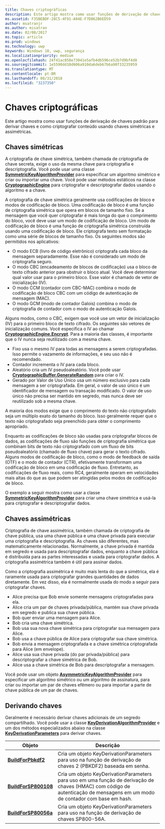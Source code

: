 ```yaml
---
title: Chaves criptográficas
description: Este artigo mostra como usar funções de derivação de chaves padrão para derivar chaves e como criptografar conteúdo usando chaves simétricas e assimétricas.
ms.assetid: F35BEBDF-28C5-4F91-A94E-F7D862B6ED59
author: msatranjr
ms.author: misatran
ms.date: 02/08/2017
ms.topic: article
ms.prod: windows
ms.technology: uwp
keywords: Windows 10, uwp, segurança
ms.localizationpriority: medium
ms.openlocfilehash: 24f41ac858e73041e5afb4db596ce52b7d9bf4d8
ms.sourcegitcommit: 1e5590dd10d606a910da6deb67b6a98f33235959
ms.translationtype: MT
ms.contentlocale: pt-BR
ms.lasthandoff: 08/31/2018
ms.locfileid: "3237350"
---
```

# <a name="cryptographic-keys"></a>Chaves criptográficas




Este artigo mostra como usar funções de derivação de chaves padrão para derivar chaves e como criptografar conteúdo usando chaves simétricas e assimétricas. 

## <a name="symmetric-keys"></a>Chaves simétricas


A criptografia de chave simétrica, também chamada de criptografia de chave secreta, exige o uso da mesma chave para criptografia e descriptografia. Você pode usar uma classe [**SymmetricKeyAlgorithmProvider**](https://msdn.microsoft.com/library/windows/apps/br241537) para especificar um algoritmo simétrico e criar ou importar uma chave. Você pode usar métodos estáticos na classe [**CryptographicEngine**](https://msdn.microsoft.com/library/windows/apps/br241490) para criptografar e descriptografar dados usando o algoritmo e a chave.

A criptografia de chave simétrica geralmente usa codificações de bloco e modos de codificação de bloco. Uma codificação de bloco é uma função de criptografia simétrica que opera em blocos de tamanho fixo. Se a mensagem que você quer criptografar é mais longa do que o comprimento do bloco, você deve usar um modo de codificação de bloco. Um modo de codificação de bloco é uma função de criptografia simétrica construída usando uma codificação de bloco. Ele criptografa texto sem formatação como uma série de blocos de tamanho fixo. Os seguintes modos são permitidos nos aplicativos:

-   O modo ECB (livro de código eletrônico) criptografa cada bloco da mensagem separadamente. Esse não é considerado um modo de criptografia seguro.
-   O modo CBC (encadeamento de blocos de codificação) usa o bloco de texto cifrado anterior para obstruir o bloco atual. Você deve determinar qual valor usar para o primeiro bloco. Esse valor é chamado de vetor de inicialização (IV).
-   O modo CCM (contador com CBC-MAC) combina o modo de codificação de bloco CBC com um código de autenticação de mensagem (MAC).
-   O modo GCM (modo de contador Galois) combina o modo de criptografia de contador com o modo de autenticação Galois.

Alguns modos, como o CBC, exigem que você use um vetor de inicialização (IV) para o primeiro bloco de texto cifrado. Os seguintes são vetores de inicialização comuns. Você especifica o IV ao chamar [**CryptographicEngine.Encrypt**](https://msdn.microsoft.com/library/windows/apps/br241494). Para a maioria das classes, é importante que o IV nunca seja reutilizado com a mesma chave.

-   Fixo usa o mesmo IV para todas as mensagens a serem criptografadas. Isso permite o vazamento de informações, e seu uso não é recomendado.
-   Contador incrementa o IV para cada bloco.
-   Aleatório cria um IV pseudoaleatório. Você pode usar [**CryptographicBuffer.GenerateRandom**](https://msdn.microsoft.com/library/windows/apps/br241392) para criar o IV.
-   Gerado por Valor de Uso Único usa um número exclusivo para cada mensagem a ser criptografada. Em geral, o valor de uso único é um identificador de mensagem ou transação modificado. O valor de uso único não precisa ser mantido em segredo, mas nunca deve ser reutilizado sob a mesma chave.

A maioria dos modos exige que o comprimento do texto não criptografado seja um múltiplo exato do tamanho do bloco. Isso geralmente requer que o texto não criptografado seja preenchido para obter o comprimento apropriado.

Enquanto as codificações de bloco são usadas para criptografar blocos de dados, as codificações de fluxo são funções de criptografia simétrica que combinam bits de texto não criptografado com um fluxo de bits pseudoaleatório (chamado de fluxo chave) para gerar o texto cifrado. Alguns modos de codificação de bloco, como o modo de feedback de saída (OTF) e o modo de contador (CTR), efetivamente transformam uma codificação de bloco em uma codificação de fluxo. Entretanto, as codificações de fluxo reais, como RC4, geralmente operam em velocidades mais altas do que as que podem ser atingidas pelos modos de codificação de bloco.

O exemplo a seguir mostra como usar a classe [**SymmetricKeyAlgorithmProvider**](https://msdn.microsoft.com/library/windows/apps/br241537) para criar uma chave simétrica e usá-la para criptografar e descriptografar dados.

## <a name="asymmetric-keys"></a>Chaves assimétricas


Criptografia de chave assimétrica, também chamada de criptografia de chave pública, usa uma chave pública e uma chave privada para executar uma criptografia e descriptografia. As chaves são diferentes, mas matematicamente relacionadas. Normalmente, a chave privada é mantida em segredo e usada para descriptografar dados, enquanto a chave pública é distribuída para as partes interessadas e usada para criptografar dados. A criptografia assimétrica também é útil para assinar dados.

Como a criptografia assimétrica é muito mais lenta do que a simétrica, ela é raramente usada para criptografar grandes quantidades de dados diretamente. Em vez disso, ela é normalmente usada do modo a seguir para criptografar chaves.

-   Alice precisa que Bob envie somente mensagens criptografadas para ela.
-   Alice cria um par de chaves privada/pública, mantém sua chave privada em segredo e publica sua chave pública.
-   Bob quer enviar uma mensagem para Alice.
-   Bob cria uma chave simétrica.
-   Bob usa sua nova chave simétrica para criptografar sua mensagem para Alice.
-   Bob usa a chave pública de Alice para criptografar sua chave simétrica.
-   Bob envia a mensagem criptografada e a chave simétrica criptografada para Alice (em envelope).
-   Alice usa sua chave privada (do par privada/pública) para descriptografar a chave simétrica de Bob.
-   Alice usa a chave simétrica de Bob para descriptografar a mensagem.

Você pode usar um objeto [**AsymmetricKeyAlgorithmProvider**](https://msdn.microsoft.com/library/windows/apps/br241478) para especificar um algoritmo simétrico ou um algoritmo de assinatura, para criar ou importar um par de chaves efêmero ou para importar a parte de chave pública de um par de chaves.

## <a name="deriving-keys"></a>Derivando chaves


Geralmente é necessário derivar chaves adicionais de um segredo compartilhado. Você pode usar a classe [**KeyDerivationAlgorithmProvider**](https://msdn.microsoft.com/library/windows/apps/br241518) e um dos métodos especializados abaixo na classe [**KeyDerivationParameters**](https://msdn.microsoft.com/library/windows/apps/br241524) para derivar chaves.

| Objeto                                                                            | Descrição                                                                                                                                |
|-----------------------------------------------------------------------------------|--------------------------------------------------------------------------------------------------------------------------------------------|
| [**BuildForPbkdf2**](https://msdn.microsoft.com/library/windows/apps/br241525)    | Cria um objeto KeyDerivationParameters para uso na função de derivação de chaves 2 (PBKDF2) baseada em senha.                                 |
| [**BuildForSP800108**](https://msdn.microsoft.com/library/windows/apps/br241526)  | Cria um objeto KeyDerivationParameters para uso em uma função de derivação de chaves (HMAC) com código de autenticação de mensagens em um modo de contador com base em hash. |
| [**BuildForSP80056a**](https://msdn.microsoft.com/library/windows/apps/br241527)  | Cria um objeto KeyDerivationParameters para uso na função de derivação de chaves SP800-56A.                                                 |

 
